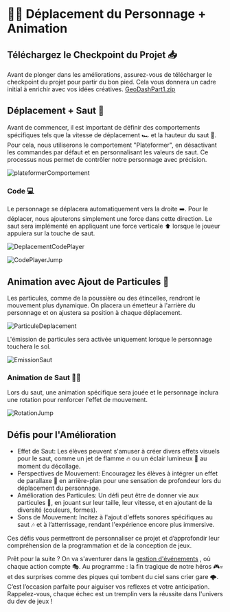 # 🏃‍♂️ Déplacement du Personnage + Animation

## Téléchargez le Checkpoint du Projet 📥
Avant de plonger dans les améliorations, assurez-vous de télécharger le checkpoint du projet pour partir du bon pied. Cela vous donnera un cadre initial à enrichir avec vos idées créatives.
[GeoDashPart1.zip](https://github.com/g404-code-gaming/GeometryDashDistanciel/files/14957348/GeoDashPart1.zip)

## Déplacement + Saut 🦘
Avant de commencer, il est important de définir des comportements spécifiques tels que la vitesse de déplacement 🏎️ et la hauteur du saut 🚀. Pour cela, nous utiliserons le comportement "Plateformer", en désactivant les commandes par défaut et en personnalisant les valeurs de saut. Ce processus nous permet de contrôler notre personnage avec précision.

![plateformerComportement](Images/ComportementPlateformer.png)

### Code 💻
Le personnage se déplacera automatiquement vers la droite ➡️. Pour le déplacer, nous ajouterons simplement une force dans cette direction. Le saut sera implémenté en appliquant une force verticale ⬆️ lorsque le joueur appuiera sur la touche de saut.

![DeplacementCodePlayer](Images/DeplacementCodePlayer.png)

![CodePlayerJump](Images/CodePlayerJump.png)

## Animation avec Ajout de Particules 🎇
Les particules, comme de la poussière ou des étincelles, rendront le mouvement plus dynamique. On placera un émetteur à l'arrière du personnage et on ajustera sa position à chaque déplacement.

![ParticuleDeplacement](Images/ParticuleDeplacement.png)

L'émission de particules sera activée uniquement lorsque le personnage touchera le sol.

![EmissionSaut](Images/EmissionSaut.png)
 
### Animation de Saut 🏃‍♂️
Lors du saut, une animation spécifique sera jouée et le personnage inclura une rotation pour renforcer l'effet de mouvement.

![RotationJump](Images/RotationJump.png)

## Défis pour l'Amélioration

- Effet de Saut: Les élèves peuvent s'amuser à créer divers effets visuels pour le saut, comme un jet de flamme 🔥 ou un éclair lumineux 🌟 au moment du décollage.
- Perspectives de Mouvement: Encouragez les élèves à intégrer un effet de parallaxe 🌄 en arrière-plan pour une sensation de profondeur lors du déplacement du personnage.
- Amélioration des Particules: Un défi peut être de donner vie aux particules 🌈, en jouant sur leur taille, leur vitesse, et en ajoutant de la diversité (couleurs, formes).
- Sons de Mouvement: Incitez à l'ajout d'effets sonores spécifiques au saut 🎶 et à l’atterrissage, rendant l'expérience encore plus immersive.

Ces défis vous permettront de personnaliser ce projet et d’approfondir leur compréhension de la programmation et de la conception de jeux.

Prêt pour la suite ? On va s'aventurer dans la [gestion d'événements](https://github.com/g404-code-gaming/GeometryDashDistanciel/blob/main/Création-Du-Jeu/2.Evenements.md) , où chaque action compte 🎭. Au programme : la fin tragique de notre héros 🎮💀 et des surprises comme des piques qui tombent du ciel sans crier gare 🌩️. C’est l’occasion parfaite pour aiguiser vos reflexes et votre anticipation. Rappelez-vous, chaque échec est un tremplin vers la réussite dans l'univers du dev de jeux !


